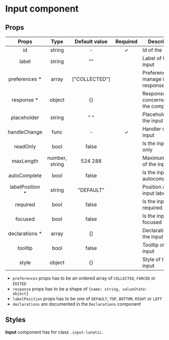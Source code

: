 # Input component

## Props

|      Props       |      Type      | Default value | Required | Description                          |
| :--------------: | :------------: | :-----------: | :------: | ------------------------------------ |
|        id        |     string     |       -       |    ✓     | Id of the input                      |
|      label       |     string     |      ""       |          | Label of the input                   |
|  preferences \*  |     array      | ["COLLECTED"] |          | Preferences to manage input response |
|   response \*    |     object     |      {}       |          | Response concerned by the component  |
|   placeholder    |     string     |      " "      |          | Placeholder of the input             |
|   handleChange   |      func      |       -       |    ✓     | Handler of the input                 |
|     readOnly     |      bool      |     false     |          | Is the input read only               |
|    maxLength     | number, string |    524 288    |          | Maximum length of the input          |
|   autoComplete   |      bool      |     false     |          | Is the input autocompletable         |
| labelPosition \* |     string     |   "DEFAULT"   |          | Position of the input label          |
|     required     |      bool      |     false     |          | Is the input required                |
|     focused      |      bool      |     false     |          | Is the input focused                 |
| declarations \*  |     array      |      []       |          | Declarations of the input            |
|     tooltip      |      bool      |     false     |          | Tooltip of the input                 |
|      style       |     object     |      {}       |          | Style of the input                   |

- `preferences` props has to be an ordered array of `COLLECTED`, `FORCED` or `EDITED`
- `response` props has to be a shape of `{name: string, valueState: object}`
- `labelPosition` props has to be one of `DEFAULT`, `TOP`, `BOTTOM`, `RIGHT` or `LEFT`
- `declarations` are documented in the `Declarations` component

## Styles

**Input** component has for class `.input-lunatic`.
